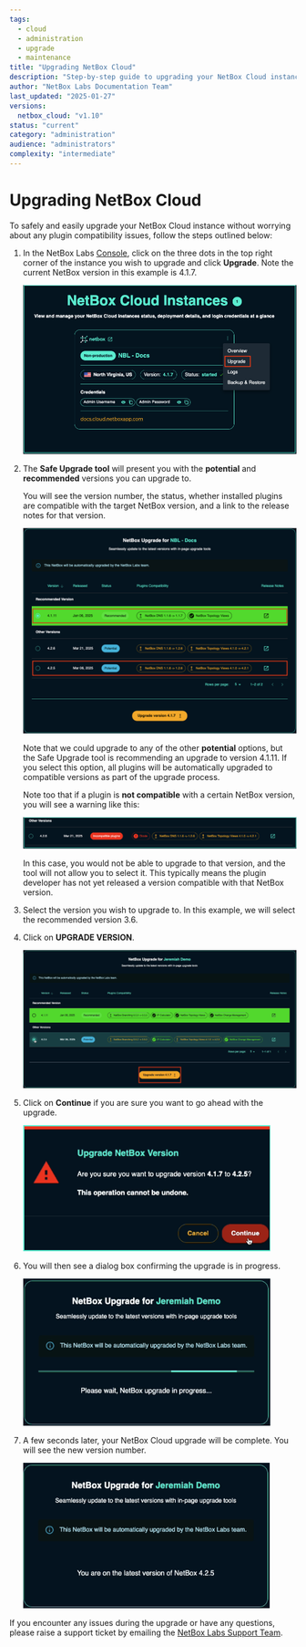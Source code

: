 ```yaml
---
tags:
  - cloud
  - administration
  - upgrade
  - maintenance
title: "Upgrading NetBox Cloud"
description: "Step-by-step guide to upgrading your NetBox Cloud instance to newer versions through the administrative console."
author: "NetBox Labs Documentation Team"
last_updated: "2025-01-27"
versions:
  netbox_cloud: "v1.10"
status: "current"
category: "administration"
audience: "administrators"
complexity: "intermediate"
---
```


# Upgrading NetBox Cloud

To safely and easily upgrade your NetBox Cloud instance without worrying about any plugin compatibility issues, follow the steps outlined below:

[//]: # (COMMENTING VIDEO OUT OF CODE!)
[//]: # (<iframe width="560" height="315" src="https://www.youtube.com/embed/eRWaIXODHR4?si=vf-qdZ53tcICodW_" title="YouTube video player" frameborder="0" allow="accelerometer; autoplay; clipboard-write; encrypted-media; gyroscope; picture-in-picture; web-share" allowfullscreen></iframe>)

1. In the NetBox Labs [Console](https://console.netboxlabs.com/dashboard/), click on the three dots in the top right corner of the instance you wish to upgrade and click **Upgrade**. Note the current NetBox version in this example is 4.1.7.

    ![Manage Instance](../images/upgrades/upgrades_manage_1.png)

2. The **Safe Upgrade tool** will present you with the **potential** and **recommended** versions you can upgrade to.

    You will see the version number, the status, whether installed plugins are compatible with the target NetBox version, and a link to the release notes for that version.

    ![Upgrade Options](../images/upgrades/upgrades_upgrade_options_3.png)

    Note that we could upgrade to any of the other **potential** options, but the Safe Upgrade tool is recommending an upgrade to version 4.1.11. If you select this option, all plugins will be automatically upgraded to compatible versions as part of the upgrade process.

    Note too that if a plugin is **not compatible** with a certain NetBox version, you will see a warning like this:

    ![Incompatible Plugin Warning](../images/upgrades/upgrades_incompatible_plugin.png)

    In this case, you would not be able to upgrade to that version, and the tool will not allow you to select it. This typically means the plugin developer has not yet released a version compatible with that NetBox version.

3. Select the version you wish to upgrade to. In this example, we will select the recommended version 3.6.

4. Click on **UPGRADE VERSION**.

    ![Click Upgrade Button](../images/upgrades/upgrades_upgrade_4.png)

5. Click on **Continue** if you are sure you want to go ahead with the upgrade.

    ![Upgrade Confirmation Warning](../images/upgrades/upgrades_warning_5.png)

6. You will then see a dialog box confirming the upgrade is in progress.

    ![Upgrade in Progress](../images/upgrades/upgrades_progress_6.png)

7. A few seconds later, your NetBox Cloud upgrade will be complete. You will see the new version number.

    ![Upgrade Complete - New Version](../images/upgrades/upgrades_new_version_7.png)

If you encounter any issues during the upgrade or have any questions, please raise a support ticket by emailing the [NetBox Labs Support Team](mailto:support@netboxlabs.com).
